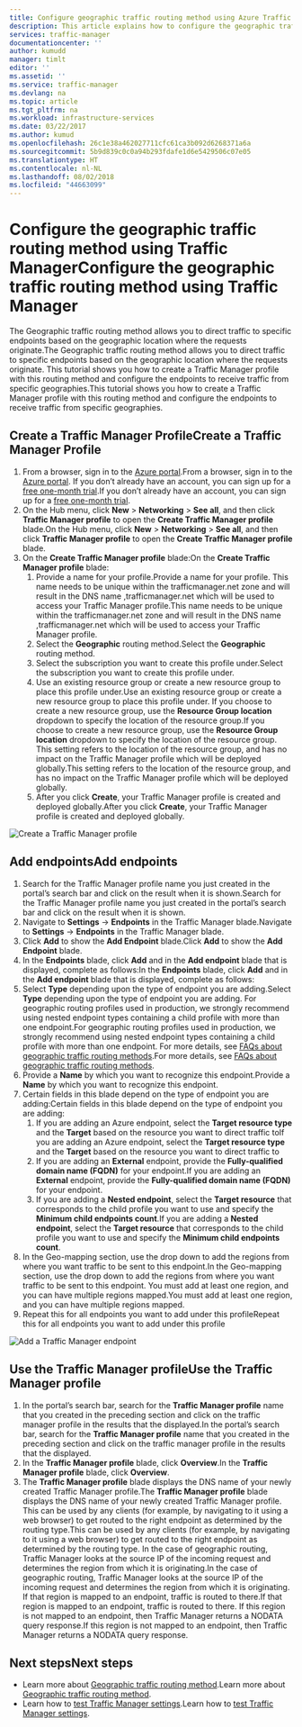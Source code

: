 ```yaml
---
title: Configure geographic traffic routing method using Azure Traffic Manager | Microsoft Docs
description: This article explains how to configure the geographic traffic routing method using Azure Traffic Manager
services: traffic-manager
documentationcenter: ''
author: kumudd
manager: timlt
editor: ''
ms.assetid: ''
ms.service: traffic-manager
ms.devlang: na
ms.topic: article
ms.tgt_pltfrm: na
ms.workload: infrastructure-services
ms.date: 03/22/2017
ms.author: kumud
ms.openlocfilehash: 26c1e38a462027711cfc61ca3b092d6268371a6a
ms.sourcegitcommit: 5b9d839c0c0a94b293fdafe1d6e5429506c07e05
ms.translationtype: HT
ms.contentlocale: nl-NL
ms.lasthandoff: 08/02/2018
ms.locfileid: "44663099"
---
```

# <a name="configure-the-geographic-traffic-routing-method-using-traffic-manager"></a><span data-ttu-id="25f5e-103">Configure the geographic traffic routing method using Traffic Manager</span><span class="sxs-lookup"><span data-stu-id="25f5e-103">Configure the geographic traffic routing method using Traffic Manager</span></span>

<span data-ttu-id="25f5e-104">The Geographic traffic routing method allows you to direct traffic to specific endpoints based on the geographic location where the requests originate.</span><span class="sxs-lookup"><span data-stu-id="25f5e-104">The Geographic traffic routing method allows you to direct traffic to specific endpoints based on the geographic location where the requests originate.</span></span> <span data-ttu-id="25f5e-105">This tutorial shows you how to create a Traffic Manager profile with this routing method and configure the endpoints to receive traffic from specific geographies.</span><span class="sxs-lookup"><span data-stu-id="25f5e-105">This tutorial shows you how to create a Traffic Manager profile with this routing method and configure the endpoints to receive traffic from specific geographies.</span></span>

## <a name="create-a-traffic-manager-profile"></a><span data-ttu-id="25f5e-106">Create a Traffic Manager Profile</span><span class="sxs-lookup"><span data-stu-id="25f5e-106">Create a Traffic Manager Profile</span></span> 

1. <span data-ttu-id="25f5e-107">From a browser, sign in to the [Azure portal](http://portal.azure.com).</span><span class="sxs-lookup"><span data-stu-id="25f5e-107">From a browser, sign in to the [Azure portal](http://portal.azure.com).</span></span> <span data-ttu-id="25f5e-108">If you don’t already have an account, you can sign up for a [free one-month trial](https://azure.microsoft.com/free/).</span><span class="sxs-lookup"><span data-stu-id="25f5e-108">If you don’t already have an account, you can sign up for a [free one-month trial](https://azure.microsoft.com/free/).</span></span> 
2. <span data-ttu-id="25f5e-109">On the Hub menu, click **New** > **Networking** > **See all**, and then click **Traffic Manager profile** to open the **Create Traffic Manager profile** blade.</span><span class="sxs-lookup"><span data-stu-id="25f5e-109">On the Hub menu, click **New** > **Networking** > **See all**, and then click **Traffic Manager profile** to open the **Create Traffic Manager profile** blade.</span></span>
3. <span data-ttu-id="25f5e-110">On the **Create Traffic Manager profile** blade:</span><span class="sxs-lookup"><span data-stu-id="25f5e-110">On the **Create Traffic Manager profile** blade:</span></span>
    1. <span data-ttu-id="25f5e-111">Provide a name for your profile.</span><span class="sxs-lookup"><span data-stu-id="25f5e-111">Provide a name for your profile.</span></span> <span data-ttu-id="25f5e-112">This name needs to be unique within the trafficmanager.net zone and will result in the DNS name <profilename>,trafficmanager.net which will be used to access your Traffic Manager profile.</span><span class="sxs-lookup"><span data-stu-id="25f5e-112">This name needs to be unique within the trafficmanager.net zone and will result in the DNS name <profilename>,trafficmanager.net which will be used to access your Traffic Manager profile.</span></span>
    2. <span data-ttu-id="25f5e-113">Select the **Geographic** routing method.</span><span class="sxs-lookup"><span data-stu-id="25f5e-113">Select the **Geographic** routing method.</span></span>
    3. <span data-ttu-id="25f5e-114">Select the subscription you want to create this profile under.</span><span class="sxs-lookup"><span data-stu-id="25f5e-114">Select the subscription you want to create this profile under.</span></span> 
    4. <span data-ttu-id="25f5e-115">Use an existing resource group or create a new resource group to place this profile under.</span><span class="sxs-lookup"><span data-stu-id="25f5e-115">Use an existing resource group or create a new resource group to place this profile under.</span></span> <span data-ttu-id="25f5e-116">If you choose to create a new resource group, use the **Resource Group location** dropdown to specify the location of the resource group.</span><span class="sxs-lookup"><span data-stu-id="25f5e-116">If you choose to create a new resource group, use the **Resource Group location** dropdown to specify the location of the resource group.</span></span> <span data-ttu-id="25f5e-117">This setting refers to the location of the resource group, and has no impact on the Traffic Manager profile which will be deployed globally.</span><span class="sxs-lookup"><span data-stu-id="25f5e-117">This setting refers to the location of the resource group, and has no impact on the Traffic Manager profile which will be deployed globally.</span></span> 
    5. <span data-ttu-id="25f5e-118">After you click **Create**, your Traffic Manager profile is created and deployed globally.</span><span class="sxs-lookup"><span data-stu-id="25f5e-118">After you click **Create**, your Traffic Manager profile is created and deployed globally.</span></span>

![Create a Traffic Manager profile](https://docstestmedia1.blob.core.windows.net/azure-media/articles/traffic-manager/media/traffic-manager-geographic-routing-method/create-traffic-manager-profile.png)

## <a name="add-endpoints"></a><span data-ttu-id="25f5e-120">Add endpoints</span><span class="sxs-lookup"><span data-stu-id="25f5e-120">Add endpoints</span></span>

1. <span data-ttu-id="25f5e-121">Search for the Traffic Manager profile name you just created in the portal’s search bar and click on the result when it is shown.</span><span class="sxs-lookup"><span data-stu-id="25f5e-121">Search for the Traffic Manager profile name you just created in the portal’s search bar and click on the result when it is shown.</span></span>
2. <span data-ttu-id="25f5e-122">Navigate to **Settings** -> **Endpoints** in the Traffic Manager blade.</span><span class="sxs-lookup"><span data-stu-id="25f5e-122">Navigate to **Settings** -> **Endpoints** in the Traffic Manager blade.</span></span>
3. <span data-ttu-id="25f5e-123">Click **Add** to show the **Add Endpoint** blade.</span><span class="sxs-lookup"><span data-stu-id="25f5e-123">Click **Add** to show the **Add Endpoint** blade.</span></span> 
3. <span data-ttu-id="25f5e-124">In the **Endpoints** blade, click **Add** and in the **Add endpoint** blade that is displayed, complete as follows:</span><span class="sxs-lookup"><span data-stu-id="25f5e-124">In the **Endpoints** blade, click **Add** and in the **Add endpoint** blade that is displayed, complete as follows:</span></span>
4. <span data-ttu-id="25f5e-125">Select **Type** depending upon the type of endpoint you are adding.</span><span class="sxs-lookup"><span data-stu-id="25f5e-125">Select **Type** depending upon the type of endpoint you are adding.</span></span> <span data-ttu-id="25f5e-126">For geographic routing profiles used in production, we strongly recommend using nested endpoint types containing a child profile with more than one endpoint.</span><span class="sxs-lookup"><span data-stu-id="25f5e-126">For geographic routing profiles used in production, we strongly recommend using nested endpoint types containing a child profile with more than one endpoint.</span></span> <span data-ttu-id="25f5e-127">For more details, see [FAQs about geographic traffic routing methods](traffic-manager-FAQs.md).</span><span class="sxs-lookup"><span data-stu-id="25f5e-127">For more details, see [FAQs about geographic traffic routing methods](traffic-manager-FAQs.md).</span></span>
5. <span data-ttu-id="25f5e-128">Provide a **Name** by which you want to recognize this endpoint.</span><span class="sxs-lookup"><span data-stu-id="25f5e-128">Provide a **Name** by which you want to recognize this endpoint.</span></span>
6. <span data-ttu-id="25f5e-129">Certain fields in this blade depend on the type of endpoint you are adding:</span><span class="sxs-lookup"><span data-stu-id="25f5e-129">Certain fields in this blade depend on the type of endpoint you are adding:</span></span>
    1. <span data-ttu-id="25f5e-130">If you are adding an Azure endpoint, select the **Target resource type** and the **Target** based on the resource you want to direct traffic to</span><span class="sxs-lookup"><span data-stu-id="25f5e-130">If you are adding an Azure endpoint, select the **Target resource type** and the **Target** based on the resource you want to direct traffic to</span></span> 
    2. <span data-ttu-id="25f5e-131">If you are adding an **External** endpoint, provide the **Fully-qualified domain name (FQDN)** for your endpoint.</span><span class="sxs-lookup"><span data-stu-id="25f5e-131">If you are adding an **External** endpoint, provide the **Fully-qualified domain name (FQDN)** for your endpoint.</span></span>
    3. <span data-ttu-id="25f5e-132">If you are adding a **Nested endpoint**, select the **Target resource** that corresponds to the child profile you want to use and specify the **Minimum child endpoints count**.</span><span class="sxs-lookup"><span data-stu-id="25f5e-132">If you are adding a **Nested endpoint**, select the **Target resource** that corresponds to the child profile you want to use and specify the **Minimum child endpoints count**.</span></span> 
7. <span data-ttu-id="25f5e-133">In the Geo-mapping section, use the drop down to add the regions from where you want traffic to be sent to this endpoint.</span><span class="sxs-lookup"><span data-stu-id="25f5e-133">In the Geo-mapping section, use the drop down to add the regions from where you want traffic to be sent to this endpoint.</span></span> <span data-ttu-id="25f5e-134">You must add at least one region, and you can have multiple regions mapped.</span><span class="sxs-lookup"><span data-stu-id="25f5e-134">You must add at least one region, and you can have multiple regions mapped.</span></span> 
8. <span data-ttu-id="25f5e-135">Repeat this for all endpoints you want to add under this profile</span><span class="sxs-lookup"><span data-stu-id="25f5e-135">Repeat this for all endpoints you want to add under this profile</span></span> 

![Add a Traffic Manager endpoint](https://docstestmedia1.blob.core.windows.net/azure-media/articles/traffic-manager/media/traffic-manager-geographic-routing-method/Add-traffic-manager-endpoint.png)

## <a name="use-the-traffic-manager-profile"></a><span data-ttu-id="25f5e-137">Use the Traffic Manager profile</span><span class="sxs-lookup"><span data-stu-id="25f5e-137">Use the Traffic Manager profile</span></span>
1.  <span data-ttu-id="25f5e-138">In the portal’s search bar, search for the **Traffic Manager profile** name that you created in the preceding section and click on the traffic manager profile in the results that the displayed.</span><span class="sxs-lookup"><span data-stu-id="25f5e-138">In the portal’s search bar, search for the **Traffic Manager profile** name that you created in the preceding section and click on the traffic manager profile in the results that the displayed.</span></span>
2. <span data-ttu-id="25f5e-139">In the **Traffic Manager profile** blade, click **Overview**.</span><span class="sxs-lookup"><span data-stu-id="25f5e-139">In the **Traffic Manager profile** blade, click **Overview**.</span></span>
3. <span data-ttu-id="25f5e-140">The **Traffic Manager profile** blade displays the DNS name of your newly created Traffic Manager profile.</span><span class="sxs-lookup"><span data-stu-id="25f5e-140">The **Traffic Manager profile** blade displays the DNS name of your newly created Traffic Manager profile.</span></span> <span data-ttu-id="25f5e-141">This can be used by any clients (for example, by navigating to it using a web browser) to get routed to the right endpoint as determined by the routing type.</span><span class="sxs-lookup"><span data-stu-id="25f5e-141">This can be used by any clients (for example, by navigating to it using a web browser) to get routed to the right endpoint as determined by the routing type.</span></span>  <span data-ttu-id="25f5e-142">In the case of geographic routing, Traffic Manager looks at the source IP of the incoming request and determines the region from which it is originating.</span><span class="sxs-lookup"><span data-stu-id="25f5e-142">In the case of geographic routing, Traffic Manager looks at the source IP of the incoming request and determines the region from which it is originating.</span></span> <span data-ttu-id="25f5e-143">If that region is mapped to an endpoint, traffic is routed to there.</span><span class="sxs-lookup"><span data-stu-id="25f5e-143">If that region is mapped to an endpoint, traffic is routed to there.</span></span> <span data-ttu-id="25f5e-144">If this region is not mapped to an endpoint, then Traffic Manager returns a NODATA query response.</span><span class="sxs-lookup"><span data-stu-id="25f5e-144">If this region is not mapped to an endpoint, then Traffic Manager returns a NODATA query response.</span></span>

## <a name="next-steps"></a><span data-ttu-id="25f5e-145">Next steps</span><span class="sxs-lookup"><span data-stu-id="25f5e-145">Next steps</span></span>

- <span data-ttu-id="25f5e-146">Learn more about [Geographic traffic routing method](traffic-manager-routing-methods.md#geographic-traffic-routing-method).</span><span class="sxs-lookup"><span data-stu-id="25f5e-146">Learn more about [Geographic traffic routing method](traffic-manager-routing-methods.md#geographic-traffic-routing-method).</span></span>
- <span data-ttu-id="25f5e-147">Learn how to [test Traffic Manager settings](traffic-manager-testing-settings.md).</span><span class="sxs-lookup"><span data-stu-id="25f5e-147">Learn how to [test Traffic Manager settings](traffic-manager-testing-settings.md).</span></span>


